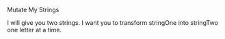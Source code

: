 Mutate My Strings

I will give you two strings. I want you to transform stringOne into stringTwo one letter at a time.